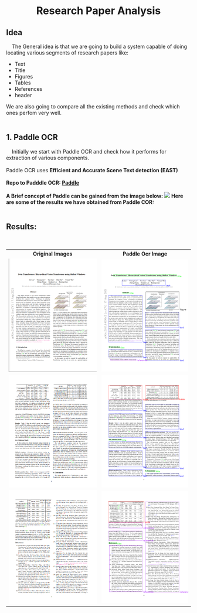 <h1 align='center'> Research Paper Analysis </h1>

<h2 align='left'>Idea </h2>
&nbsp;&nbsp;&nbsp; The General idea is that we are going to build a system capable of doing locating various segments of research papers like: 
    <ul>
        <li> Text </li>
        <li> Title </li>
        <li> Figures </li>
        <li> Tables </li>
        <li> References </li>
        <li> header </li>
    </ul>
We are also going to compare all the existing methods and check which ones perfom very well.<br><br> 

<h2 align='left'> 1. Paddle OCR </h2>
&nbsp;&nbsp;&nbsp; Initially we start with Paddle OCR and check how it performs for extraction of various components.<br><br>
Paddle OCR uses <b> Efficient and Accurate Scene Text detection (EAST)<b><br><br>
Repo to Padddle OCR: <a href='https://github.com/PaddlePaddle/PaddleOCR'> Paddle </a>
<br><br>
A Brief concept of Paddle can be gained from the image below: 

<img src='https://user-images.githubusercontent.com/25809855/186171245-40abc4d7-904f-4949-ade1-250f86ed3a90.png' algn='center'>
Here are some of the results we have obtained from Paddle COR:<br><br>
<h2> Results: </h2><br>

<table>
    <tr>
        <th> Original Images </th>
        <th> Paddle Ocr Image </th>
    </tr>
    <tr>
        <td><img src='Results/original_title.png' width="450" /></td>
        <td><img src='Results/paddle_title.png'  width="450" /> </td>
    </tr>
    <tr>
        <td><img src=Results/original_table_text_title.png width="450" /></td>
        <td><img src=Results/paddle_table_text_title.png  width="450" /> </td>
    </tr>
    <tr>
        <td><img src=Results/original_table_references.png width="450" /></td>
        <td><img src=Results/paddle_table_references.png  width="450" /> </td>
    </tr>
        
</table>


